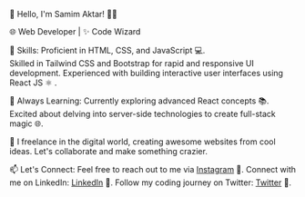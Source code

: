 👋 Hello, I'm Samim Aktar! 👨‍💻

🌐 Web Developer | ✨ Code Wizard

💼 Skills:
Proficient in HTML, CSS, and JavaScript 💻.	
Skilled in Tailwind CSS and Bootstrap for rapid and responsive UI development.
Experienced with building interactive user interfaces using React JS ⚛️ .

🌱 Always Learning:
Currently exploring advanced React concepts 📚.
Excited about delving into server-side technologies to create full-stack magic 🌐.

🌟 I freelance in the digital world, creating awesome websites from cool ideas. Let's collaborate and make something crazier.

📫 Let's Connect:
Feel free to reach out to me via [Instagram](https://www.instagram.com/iam.samimaktar/) 📧.
Connect with me on LinkedIn: [LinkedIn](https://www.linkedin.com/in/samimaktr/) 🔗.
Follow my coding journey on Twitter: [Twitter](https://twitter.com/hellosamaktr) 🐣.

<!---
samimaktar-coder/samimaktar-coder is a ✨ special ✨ repository because its `README.md` (this file) appears on your GitHub profile.
You can click the Preview link to take a look at your changes.
--->
